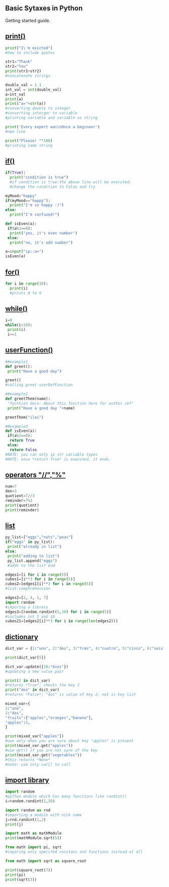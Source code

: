 ## Basic Sytaxes in Python

Getting started guide.

[print()](../basics/print.py)
-------------------------------------------
```python
print("I\'m exicted")
#how to include quotes

str1="Thank"
str2="You"
print(str1+str2)
#concatenate strings

double_val = 1.1
int_val = int(double_val)
a=int_val
print(a)
print("a="+str(a))
#converting double to integer
#converting interger to variable
#printing variable and variable as string

print('Every expert was\nOnce a begineer')
#new line

print("Please! "*100)
#printing same string
```

[if()]()
--------
```Python
if(True):
  print("condition is true")
  #if condition is true;the above line will be executed;
  #change the condition to False and try

myMood="happy"
if(myMood=="happy"):
  print("I'm so happy :)")
else:
  print("I'm confused!")

```

```python
def isEven(a):
 if(a%2==0):
  print("yes, it's even number")
 else:
  print("no, it's odd number")

a=input("ip::a=")
isEven(a)
```

[for()](../basics/for.py)
---------------------------------------
```Python
for i in range(10):
  print(i)
  #prints 0 to 9
```

[while()](../basics/while.py)
-----------------------------
```python
i=0
while(i<10):
 print(i)
 i+=1
```

[userFunction()](../basics/userFunction.py)
--------------------------------------------

```Python
##example1
def greet():
 print("Have a good day")

greet()
#calling greet userDefFunction

##example2
def greetThem(name):
 "fucntion docs: About this function here for author ref"
 print("Have a good day "+name)

greetThem("ilai")

##example3
def isEven(a):
 if(a%2==0):
  return True
 else:
  return False
#NOTE: you can only ip str variable types
#NOTE: once *return True* is executed, it ends.
```

[operators "//","%"](../basics/operators.py)
--------------------------------------------
```python
num=7
den=3
quotient=7//3
reminder=7%3
print(quotient)
print(reminder)
```

[list](../basics/list.py)
-------------------------
```python
py_list=["eggs","nuts","peas"]
if("eggs" in py_list):
 print("already in list")
else:
 print("adding to list")
 py_list.append("eggs")
 #adds to the list end

edges1=[i for i in range(5)]
cubes1=[i**3 for i in range(5)]
cubes2=[edges1[i]**3 for i in range(5)]
#list-comphrehension

edges2=[2, 4, 1, 7]
import random
#imporing a library
edges3=[random.randint(5,10) for i in range(5)]
#includes int 5 and 10
cubes21=[edges2[i]**3 for i in range(len(edges2))]
 ```

[dictionary](../basics/dict.py)
------------------------------
```Python
dict_var = {1:"uno", 2:"dos", 3:"tres", 4:"cuatro", 5:"cinco", 6:"seis", 7:"siete", 8:"ocho", 9:"nueve"}

print(dict_var[5])

dict_var.update({10:"diez"})
#updating a new value pair

print(2 in dict_var)
#returns *True*; checks the key 2
print("dos" in dict_var)
#returns *False*; "dos" is value of key 2; not is key list

mixed_var={
1:"uno",
2:"dos",
"fruits":["apples","oranges","banana"],
"apples":5,
}

print(mixed_var["apples"])
#use only when you are sure about key "apples" is present
print(mixed_var.get("apples"))
#use get() if you are not sure of the key
print(mixed_var.get("vegetables"))
#this returns *None*
#note: use only var[] to call
```

[import library](../basics/library.py)
----------------------------------------
```python
import random
#python module which has many functions like randint()
i=random.randint(1,10)

import random as rnd
#importing a module with nick name
j=rnd.randint(1,2)
print(j)

import math as mathModule
print(mathModule.sqrt(5))

from math import pi, sqrt
#imporing only specifed constans and functions instead of all

from math import sqrt as square_root

print(square_root(7))
print(pi)
print(sqrt(3))
```
